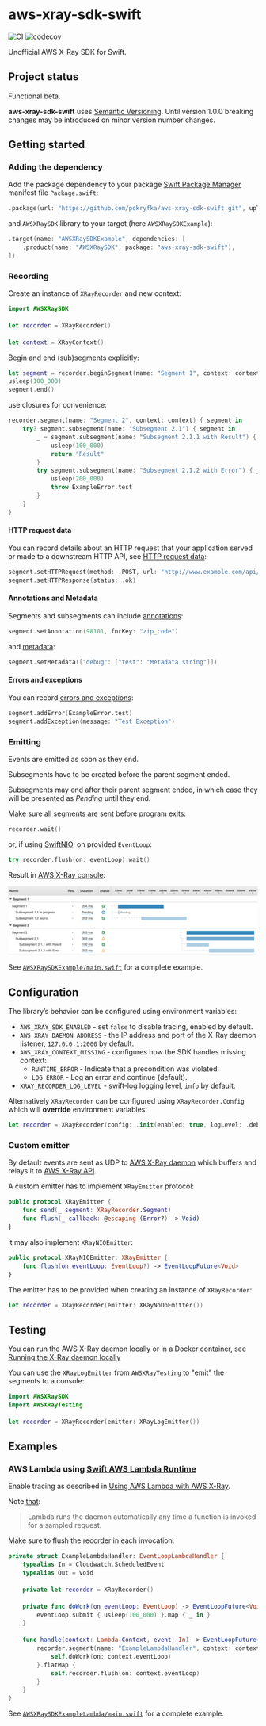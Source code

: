 # aws-xray-sdk-swift

![CI](https://github.com/pokryfka/aws-xray-sdk-swift/workflows/CI/badge.svg)
[![codecov](https://codecov.io/gh/pokryfka/aws-xray-sdk-swift/branch/master/graph/badge.svg)](https://codecov.io/gh/pokryfka/aws-xray-sdk-swift)

Unofficial AWS X-Ray SDK for Swift.

## Project status

Functional beta.

**aws-xray-sdk-swift** uses [Semantic Versioning](https://semver.org). Until version 1.0.0 breaking changes may be introduced on minor version number changes.

## Getting started

### Adding the dependency

Add the package dependency to your package [Swift Package Manager](https://swift.org/package-manager/) manifest file `Package.swift`:

```swift
.package(url: "https://github.com/pokryfka/aws-xray-sdk-swift.git", upToNextMinor(from: "0.5.0"))
```

and `AWSXRaySDK` library to your target (here `AWSXRaySDKExample`):

```swift
.target(name: "AWSXRaySDKExample", dependencies: [
    .product(name: "AWSXRaySDK", package: "aws-xray-sdk-swift"),
])
```

### Recording

Create an instance of `XRayRecorder` and new context:

```swift
import AWSXRaySDK

let recorder = XRayRecorder()

let context = XRayContext()
```

Begin and end (sub)segments explicitly:

```swift
let segment = recorder.beginSegment(name: "Segment 1", context: context)
usleep(100_000)
segment.end()
```

use closures for convenience:

```swift
recorder.segment(name: "Segment 2", context: context) { segment in
    try? segment.subsegment(name: "Subsegment 2.1") { segment in
        _ = segment.subsegment(name: "Subsegment 2.1.1 with Result") { _ -> String in
            usleep(100_000)
            return "Result"
        }
        try segment.subsegment(name: "Subsegment 2.1.2 with Error") { _ in
            usleep(200_000)
            throw ExampleError.test
        }
    }
}
```

#### HTTP request data

You can record details about an HTTP request that your application served or made to a downstream HTTP API, see [HTTP request data](https://docs.aws.amazon.com/xray/latest/devguide/xray-api-segmentdocuments.html#api-segmentdocuments-http):

```swift
segment.setHTTPRequest(method: .POST, url: "http://www.example.com/api/user")
segment.setHTTPResponse(status: .ok)
```

#### Annotations and Metadata

Segments and subsegments can include [annotations](https://docs.aws.amazon.com/xray/latest/devguide/xray-api-segmentdocuments.html#api-segmentdocuments-annotations):

```swift
segment.setAnnotation(98101, forKey: "zip_code")
```

and [metadata](https://docs.aws.amazon.com/xray/latest/devguide/xray-api-segmentdocuments.html#api-segmentdocuments-metadata):

```swift
segment.setMetadata(["debug": ["test": "Metadata string"]])
```

#### Errors and exceptions

You can record [errors and exceptions](https://docs.aws.amazon.com/xray/latest/devguide/xray-api-segmentdocuments.html#api-segmentdocuments-errors):

```swift
segment.addError(ExampleError.test)
segment.addException(message: "Test Exception")
```

### Emitting

Events are emitted as soon as they end.

Subsegments have to be created before the parent segment ended.

Subsegments may end after their parent segment ended, in which case they will be presented as *Pending* until they end.

Make sure all segments are sent before program exits:

```swift
recorder.wait()
```

or, if using [SwiftNIO](https://github.com/apple/swift-nio), on provided `EventLoop`:

```swift
try recorder.flush(on: eventLoop).wait()
```

Result in [AWS X-Ray console](https://console.aws.amazon.com/xray/home):

![Screenshot of the AWS X-Ray console](./images/example.png?raw=true)

See [`AWSXRaySDKExample/main.swift`](./Examples/Sources/AWSXRaySDKExample/main.swift) for a complete example.

## Configuration

The library’s behavior can be configured using environment variables:

- `AWS_XRAY_SDK_ENABLED` - set `false` to disable tracing, enabled by default.
- `AWS_XRAY_DAEMON_ADDRESS` - the IP address and port of the X-Ray daemon listener, `127.0.0.1:2000` by default.
- `AWS_XRAY_CONTEXT_MISSING` - configures how the SDK handles missing context:
    - `RUNTIME_ERROR` - Indicate that a precondition was violated.
    - `LOG_ERROR` - Log an error and continue (default).
- `XRAY_RECORDER_LOG_LEVEL` - [swift-log](https://github.com/apple/swift-log) logging level, `info` by default.

Alternatively `XRayRecorder` can be configured using `XRayRecorder.Config` which will **override** environment variables:

```swift
let recorder = XRayRecorder(config: .init(enabled: true, logLevel: .debug))              
```

### Custom emitter

By default events are sent as UDP to [AWS X-Ray daemon](https://docs.aws.amazon.com/xray/latest/devguide/xray-daemon.html) which buffers and relays it to [AWS X-Ray API](https://docs.aws.amazon.com/xray/latest/devguide/xray-api.html).

A custom emitter has to implement `XRayEmitter` protocol:

```swift
public protocol XRayEmitter {
    func send(_ segment: XRayRecorder.Segment)
    func flush(_ callback: @escaping (Error?) -> Void)
}
```

it may also implement `XRayNIOEmitter`:

```swift
public protocol XRayNIOEmitter: XRayEmitter {
    func flush(on eventLoop: EventLoop?) -> EventLoopFuture<Void>
}
```

The emitter has to be provided when creating an instance of `XRayRecorder`:

```swift
let recorder = XRayRecorder(emitter: XRayNoOpEmitter())
```

## Testing

 You can run the AWS X-Ray daemon locally or in a Docker container, see [Running the X-Ray daemon locally](https://docs.aws.amazon.com/xray/latest/devguide/xray-daemon-local.html)

You can use the `XRayLogEmitter` from `AWSXRayTesting` to "emit" the segments to a console:

```swift
import AWSXRaySDK
import AWSXRayTesting

let recorder = XRayRecorder(emitter: XRayLogEmitter())
```

## Examples

### AWS Lambda using [Swift AWS Lambda Runtime](https://github.com/swift-server/swift-aws-lambda-runtime)

Enable tracing as described in [Using AWS Lambda with AWS X-Ray](https://docs.aws.amazon.com/lambda/latest/dg/services-xray.html).

Note [that](https://docs.aws.amazon.com/xray/latest/devguide/xray-daemon.html):

>  Lambda runs the daemon automatically any time a function is invoked for a sampled request.

Make sure to flush the recorder in each invocation:

```swift
private struct ExampleLambdaHandler: EventLoopLambdaHandler {
    typealias In = Cloudwatch.ScheduledEvent
    typealias Out = Void

    private let recorder = XRayRecorder()

    private func doWork(on eventLoop: EventLoop) -> EventLoopFuture<Void> {
        eventLoop.submit { usleep(100_000) }.map { _ in }
    }

    func handle(context: Lambda.Context, event: In) -> EventLoopFuture<Void> {
        recorder.segment(name: "ExampleLambdaHandler", context: context) {
            self.doWork(on: context.eventLoop)
        }.flatMap {
            self.recorder.flush(on: context.eventLoop)
        }
    }
}
```

See [`AWSXRaySDKExampleLambda/main.swift`](./Examples/Sources/AWSXRaySDKExampleLambda/main.swift) for a complete example.